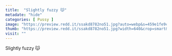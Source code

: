 ```yaml
---
title:  "Slightly fuzzy 😽"
metadate: "hide"
categories: [ Pussy ]
image: "https://preview.redd.it/ssakd8782no51.jpg?auto=webp&s=459e1fe9ce09552708f378e8ad88a74be3f9deed"
thumb: "https://preview.redd.it/ssakd8782no51.jpg?width=640&crop=smart&auto=webp&s=c861fc6ea61267d46c4c2c6e81b05e1912c36236"
visit: ""
---
```

Slightly fuzzy 😽
